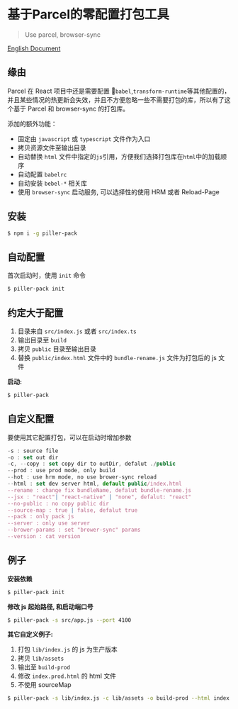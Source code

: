 # 基于Parcel的零配置打包工具

> Use parcel, browser-sync

[English Document](README.md)

## 缘由

Parcel 在 React 项目中还是需要配置 `babel`,`transform-runtime`等其他配置的，并且某些情况的热更新会失效，并且不方便忽略一些不需要打包的库，所以有了这个基于 Parcel 和 browser-sync 的打包库。

添加的额外功能：

- 固定由 `javascript` 或 `typescript` 文件作为入口
- 拷贝资源文件至输出目录
- 自动替换 `html` 文件中指定的`js`引用，方便我们选择打包库在`html`中的加载顺序
- 自动配置 `babelrc`
- 自动安装 `bebel-*` 相关库
- 使用 `browser-sync` 启动服务, 可以选择性的使用 HRM 或者 Reload-Page

## 安装

```sh
$ npm i -g piller-pack
```

## 自动配置

首次启动时，使用 `init` 命令

```sh
$ piller-pack init
```

## 约定大于配置

1.  目录来自 `src/index.js` 或者 `src/index.ts`
2.  输出目录至 `build`
3.  拷贝 `public` 目录至输出目录
4.  替换 `public/index.html` 文件中的 `bundle-rename.js` 文件为打包后的 js 文件

**启动:**

```sh
$ piller-pack
```

## 自定义配置

要使用其它配置打包，可以在启动时增加参数

```js
-s : source file
-o : set out dir
-c, --copy : set copy dir to outDir, defalut ./public
--prod : use prod mode, only build
--hot : use hrm mode, no use brower-sync reload
--html : set dev server html, default public/index.html
--rename : change fix bundleName, defalut bundle-rename.js
--jsx : "react"| "react-native" | "none", defalut: "react"
--no-public : no copy public dir
--source-map : true | false, defalut true
--pack : only pack js
--server : only use server
--brower-params : set "brower-sync" params
--version : cat version
```

## 例子

**安装依赖**

```sh
$ piller-pack init
```

**修改 js 起始路径, 和启动端口号**

```sh
$ piller-pack -s src/app.js --port 4100
```

**其它自定义例子:**

1.  打包 `lib/index.js` 的 js 为生产版本
2.  拷贝 `lib/assets`
3.  输出至 `build-prod`
4.  修改 `index.prod.html` 的 html 文件
5.  不使用 sourceMap

```sh
$ piller-pack -s lib/index.js -c lib/assets -o build-prod --html index.prod.html --source-map false --prod
```
